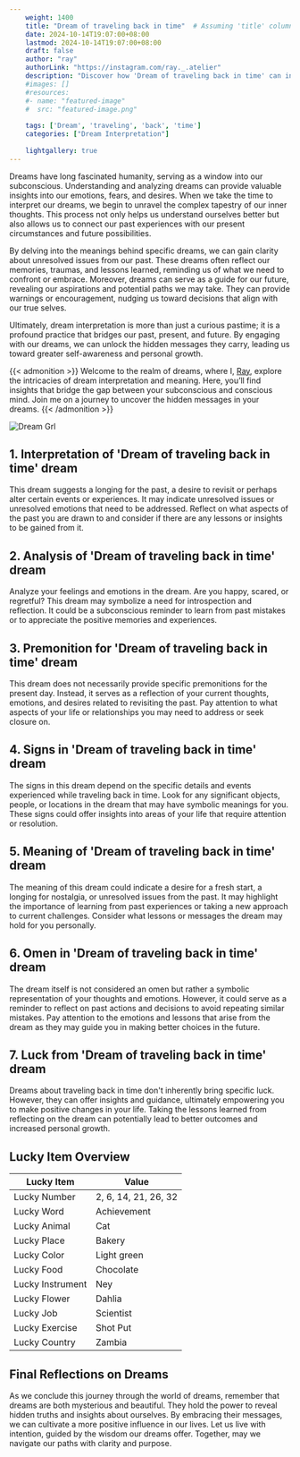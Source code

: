 ```yaml
---
    weight: 1400
    title: "Dream of traveling back in time"  # Assuming 'title' column exists
    date: 2024-10-14T19:07:00+08:00
    lastmod: 2024-10-14T19:07:00+08:00
    draft: false
    author: "ray"
    authorLink: "https://instagram.com/ray._.atelier"
    description: "Discover how 'Dream of traveling back in time' can interpret your future and uncover its significant meanings in your life."
    #images: []
    #resources:
    #- name: "featured-image"
    #  src: "featured-image.png"
    
    tags: ['Dream', 'traveling', 'back', 'time']
    categories: ["Dream Interpretation"]
    
    lightgallery: true
---
```

    
Dreams have long fascinated humanity, serving as a window into our subconscious. Understanding and analyzing dreams can provide valuable insights into our emotions, fears, and desires. When we take the time to interpret our dreams, we begin to unravel the complex tapestry of our inner thoughts. This process not only helps us understand ourselves better but also allows us to connect our past experiences with our present circumstances and future possibilities.

By delving into the meanings behind specific dreams, we can gain clarity about unresolved issues from our past. These dreams often reflect our memories, traumas, and lessons learned, reminding us of what we need to confront or embrace. Moreover, dreams can serve as a guide for our future, revealing our aspirations and potential paths we may take. They can provide warnings or encouragement, nudging us toward decisions that align with our true selves.

Ultimately, dream interpretation is more than just a curious pastime; it is a profound practice that bridges our past, present, and future. By engaging with our dreams, we can unlock the hidden messages they carry, leading us toward greater self-awareness and personal growth.

{{< admonition >}}
Welcome to the realm of dreams, where I, [Ray](https://instagram.com/ray._.atelier), explore the intricacies of dream interpretation and meaning. Here, you’ll find insights that bridge the gap between your subconscious and conscious mind. Join me on a journey to uncover the hidden messages in your dreams.
{{< /admonition >}}

![Dream Grl](https://cdn.pixabay.com/photo/2017/11/02/03/35/gothic-2910057_1280.jpg "Dream Grl")

## 1. Interpretation of 'Dream of traveling back in time' dream
 This dream suggests a longing for the past, a desire to revisit or perhaps alter certain events or experiences. It may indicate unresolved issues or unresolved emotions that need to be addressed. Reflect on what aspects of the past you are drawn to and consider if there are any lessons or insights to be gained from it.

## 2. Analysis of 'Dream of traveling back in time' dream
 Analyze your feelings and emotions in the dream. Are you happy, scared, or regretful? This dream may symbolize a need for introspection and reflection. It could be a subconscious reminder to learn from past mistakes or to appreciate the positive memories and experiences.

## 3. Premonition for 'Dream of traveling back in time' dream
 This dream does not necessarily provide specific premonitions for the present day. Instead, it serves as a reflection of your current thoughts, emotions, and desires related to revisiting the past. Pay attention to what aspects of your life or relationships you may need to address or seek closure on.

## 4. Signs in 'Dream of traveling back in time' dream
 The signs in this dream depend on the specific details and events experienced while traveling back in time. Look for any significant objects, people, or locations in the dream that may have symbolic meanings for you. These signs could offer insights into areas of your life that require attention or resolution.

## 5. Meaning of 'Dream of traveling back in time' dream
 The meaning of this dream could indicate a desire for a fresh start, a longing for nostalgia, or unresolved issues from the past. It may highlight the importance of learning from past experiences or taking a new approach to current challenges. Consider what lessons or messages the dream may hold for you personally.

## 6. Omen in 'Dream of traveling back in time' dream
 The dream itself is not considered an omen but rather a symbolic representation of your thoughts and emotions. However, it could serve as a reminder to reflect on past actions and decisions to avoid repeating similar mistakes. Pay attention to the emotions and lessons that arise from the dream as they may guide you in making better choices in the future.

## 7. Luck from 'Dream of traveling back in time' dream
 Dreams about traveling back in time don't inherently bring specific luck. However, they can offer insights and guidance, ultimately empowering you to make positive changes in your life. Taking the lessons learned from reflecting on the dream can potentially lead to better outcomes and increased personal growth.

## Lucky Item Overview
| Lucky Item          | Value              |
|---------------|--------------------|
| Lucky Number        | 2, 6, 14, 21, 26, 32  |
| Lucky Word          | Achievement |
| Lucky Animal        | Cat |
| Lucky Place         | Bakery     |
| Lucky Color         | Light green     |
| Lucky Food          | Chocolate      |
| Lucky Instrument    | Ney |
| Lucky Flower        | Dahlia    |
| Lucky Job           | Scientist       |
| Lucky Exercise      | Shot Put  |
| Lucky Country       | Zambia    |


##  Final Reflections on Dreams

As we conclude this journey through the world of dreams, remember that dreams are both mysterious and beautiful. They hold the power to reveal hidden truths and insights about ourselves. By embracing their messages, we can cultivate a more positive influence in our lives. Let us live with intention, guided by the wisdom our dreams offer. Together, may we navigate our paths with clarity and purpose.
